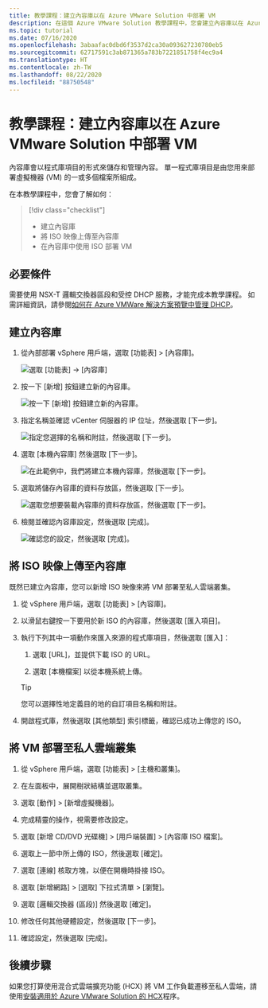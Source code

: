 ```yaml
---
title: 教學課程：建立內容庫以在 Azure VMware Solution 中部署 VM
description: 在這個 Azure VMware Solution 教學課程中，您會建立內容庫以在 Azure VMware 解決方案私人雲端中部署 VM。
ms.topic: tutorial
ms.date: 07/16/2020
ms.openlocfilehash: 3abaafac0dbd6f3537d2ca30a093627230780eb5
ms.sourcegitcommit: 62717591c3ab871365a783b7221851758f4ec9a4
ms.translationtype: HT
ms.contentlocale: zh-TW
ms.lasthandoff: 08/22/2020
ms.locfileid: "88750548"
---
```

# <a name="tutorial-create-a-content-library-to-deploy-vms-in-azure-vmware-solution"></a>教學課程：建立內容庫以在 Azure VMware Solution 中部署 VM

內容庫會以程式庫項目的形式來儲存和管理內容。 單一程式庫項目是由您用來部署虛擬機器 (VM) 的一或多個檔案所組成。 
 
在本教學課程中，您會了解如何：
> [!div class="checklist"]
> * 建立內容庫
> * 將 ISO 映像上傳至內容庫
> * 在內容庫中使用 ISO 部署 VM

## <a name="prerequisites"></a>必要條件

需要使用 NSX-T 邏輯交換器區段和受控 DHCP 服務，才能完成本教學課程。  如需詳細資訊，請參閱[如何在 Azure VMWare 解決方案預覽中管理 DHCP](manage-dhcp.md)。

## <a name="create-a-content-library"></a>建立內容庫

1. 從內部部署 vSphere 用戶端，選取 [功能表] > [內容庫]。

   ![選取 [功能表] -> [內容庫]](./media/content-library/vsphere-menu-content-libraries.png)

1. 按一下 [新增] 按鈕建立新的內容庫。

   ![按一下 [新增] 按鈕建立新的內容庫。](./media/content-library/create-new-content-library.png)

1. 指定名稱並確認 vCenter 伺服器的 IP 位址，然後選取 [下一步]。

   ![指定您選擇的名稱和附註，然後選取 [下一步]。](./media/content-library/new-content-library-step1.png)

1. 選取 [本機內容庫] 然後選取 [下一步]。

   ![在此範例中，我們將建立本機內容庫，然後選取 [下一步]。](./media/content-library/new-content-library-step2.png)

1. 選取將儲存內容庫的資料存放區，然後選取 [下一步]。

   ![選取您想要裝載內容庫的資料存放區，然後選取 [下一步]。](./media/content-library/new-content-library-step3.png)

1. 檢閱並確認內容庫設定，然後選取 [完成]。

   ![確認您的設定，然後選取 [完成]。](./media/content-library/new-content-library-step4.png)

## <a name="upload-an-iso-image-to-the-content-library"></a>將 ISO 映像上傳至內容庫

既然已建立內容庫，您可以新增 ISO 映像來將 VM 部署至私人雲端叢集。 

1. 從 vSphere 用戶端，選取 [功能表] > [內容庫]。

1. 以滑鼠右鍵按一下要用於新 ISO 的內容庫，然後選取 [匯入項目]。

1. 執行下列其中一項動作來匯入來源的程式庫項目，然後選取 [匯入]：
   1. 選取 [URL]，並提供下載 ISO 的 URL。

   1. 選取 [本機檔案] 以從本機系統上傳。

   > [!TIP]
   > 您可以選擇性地定義目的地的自訂項目名稱和附註。

1. 開啟程式庫，然後選取 [其他類型] 索引標籤，確認已成功上傳您的 ISO。


## <a name="deploy-a-vm-to-a-private-cloud-cluster"></a>將 VM 部署至私人雲端叢集

1. 從 vSphere 用戶端，選取 [功能表] > [主機和叢集]。

1. 在左面板中，展開樹狀結構並選取叢集。

1. 選取 [動作] > [新增虛擬機器]。

1. 完成精靈的操作，視需要修改設定。

1. 選取 [新增 CD/DVD 光碟機] > [用戶端裝置] > [內容庫 ISO 檔案]。

1. 選取上一節中所上傳的 ISO，然後選取 [確定]。

1. 選取 [連線] 核取方塊，以便在開機時掛接 ISO。

1. 選取 [新增網路] > [選取] 下拉式清單 > [瀏覽]。

1. 選取 [邏輯交換器 (區段)] 然後選取 [確定]。

1. 修改任何其他硬體設定，然後選取 [下一步]。

1. 確認設定，然後選取 [完成]。


## <a name="next-steps"></a>後續步驟

如果您打算使用混合式雲端擴充功能 (HCX) 將 VM 工作負載遷移至私人雲端，請使用[安裝適用於 Azure VMware Solution 的 HCX](hybrid-cloud-extension-installation.md)程序。

<!-- LINKS - external-->

<!-- LINKS - internal -->
